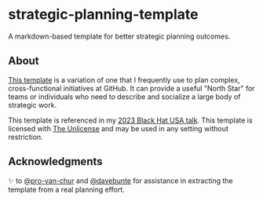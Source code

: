 # strategic-planning-template
A markdown-based template for better strategic planning outcomes.

## About
[This template](/strategic-planning-template.md) is a variation of one that I frequently use to plan complex, cross-functional initiatives at GitHub.  It can provide a useful "North Star" for teams or individuals who need to describe and socialize a large body of strategic work.

This template is referenced in my [2023 Black Hat USA talk](https://www.blackhat.com/us-23/briefings/schedule/index.html#i-was-tasked-with-enrolling-millions-of-developers-in-fa---heres-what-happened-32925).  This template is licensed with [The Unlicense](https://choosealicense.com/licenses/unlicense/) and may be used in any setting without restriction.

## Acknowledgments
✨ to [@pro-van-chur](https://github.com/pro-van-chur) and [@davebunte](https://github.com/davebunte) for assistance in extracting the template from a real planning effort.
